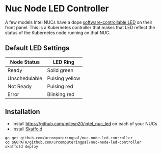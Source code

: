 # Nuc Node LED Controller

A few models Intel NUCs have a dope [software-controllable LED](https://github.com/milesp20/intel_nuc_led) on their front panel. This is a Kubernetes controller that makes that LED reflect the status of the Kubernetes node running on that NUC.

## Default LED Settings

|Node Status   |LED Ring       |
|--------------|---------------|
|Ready         |Solid green    |
|Unschedulable |Pulsing yellow |
|Not Ready     |Pulsing red    |
|Error         |Blinking red   |

## Installation

* Install https://github.com/milesp20/intel_nuc_led on each of your NUCs
* Install [Skaffold](https://github.com/GoogleContainerTools/skaffold)

```
go get github.com/urcomputeringpal/nuc-node-led-controller
cd $GOPATH/github.com/urcomputeringpal/nuc-node-led-controller
skaffold deploy
```
